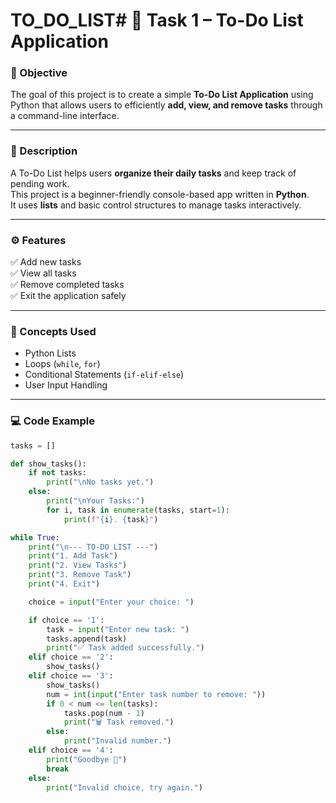 # TO_DO_LIST# 🧩 Task 1 – To-Do List Application

### 🎯 Objective
The goal of this project is to create a simple **To-Do List Application** using Python that allows users to efficiently **add, view, and remove tasks** through a command-line interface.

---

### 📝 Description
A To-Do List helps users **organize their daily tasks** and keep track of pending work.  
This project is a beginner-friendly console-based app written in **Python**.  
It uses **lists** and basic control structures to manage tasks interactively.

---

### ⚙️ Features
✅ Add new tasks  
✅ View all tasks  
✅ Remove completed tasks  
✅ Exit the application safely  

---

### 🧠 Concepts Used
- Python Lists  
- Loops (`while`, `for`)  
- Conditional Statements (`if-elif-else`)  
- User Input Handling  

---

### 💻 Code Example
```python
tasks = []

def show_tasks():
    if not tasks:
        print("\nNo tasks yet.")
    else:
        print("\nYour Tasks:")
        for i, task in enumerate(tasks, start=1):
            print(f"{i}. {task}")

while True:
    print("\n--- TO-DO LIST ---")
    print("1. Add Task")
    print("2. View Tasks")
    print("3. Remove Task")
    print("4. Exit")

    choice = input("Enter your choice: ")

    if choice == '1':
        task = input("Enter new task: ")
        tasks.append(task)
        print("✅ Task added successfully.")
    elif choice == '2':
        show_tasks()
    elif choice == '3':
        show_tasks()
        num = int(input("Enter task number to remove: "))
        if 0 < num <= len(tasks):
            tasks.pop(num - 1)
            print("🗑 Task removed.")
        else:
            print("Invalid number.")
    elif choice == '4':
        print("Goodbye 👋")
        break
    else:
        print("Invalid choice, try again.")
